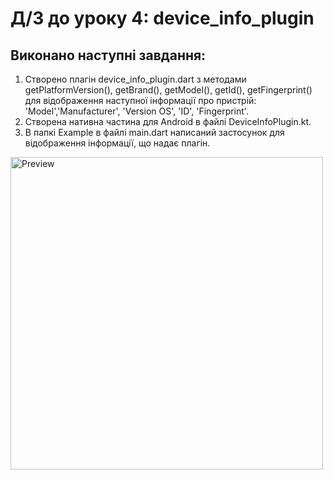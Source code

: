 # Д/З до уроку 4: device_info_plugin
## Виконано наступні завдання:
1. Створено плагін device_info_plugin.dart з методами getPlatformVersion(), getBrand(), getModel(), getId(), getFingerprint() для відображення наступної інформації про пристрій: 'Model','Manufacturer', 'Version OS', 'ID', 'Fingerprint'.
2. Створена нативна частина для Android в файлі DeviceInfoPlugin.kt.
3. В папкі Example в файлі main.dart написаний застосунок для відображення інформації, що надає плагін. 
<p float="left">
    <img src="https://user-images.githubusercontent.com/101039162/202384733-acc8a2c4-338c-4c9d-82b0-cc3c56585d2d.jpg" alt="Preview" height="500px"/>
</p>
